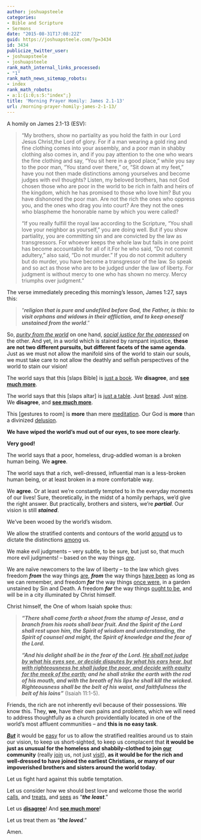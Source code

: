 ```yaml
---
author: joshuapsteele
categories:
- Bible and Scripture
- Sermons
date: "2015-08-31T17:08:22Z"
guid: https://joshuapsteele.com/?p=3434
id: 3434
publicize_twitter_user:
- joshuapsteele
- joshuapsteele
rank_math_internal_links_processed:
- "1"
rank_math_news_sitemap_robots:
- index
rank_math_robots:
- a:1:{i:0;s:5:"index";}
title: 'Morning Prayer Homily: James 2.1-13'
url: /morning-prayer-homily-james-2-1-13/
---
```


A homily on James 2.1-13 (ESV):

> <span class="text Jas-2-1">“My brothers, show no partiality as you hold the faith in our Lord Jesus Christ,the Lord of glory.</span> <span class="text Jas-2-2" id="en-ESV-30279">For if a man wearing a gold ring and fine clothing comes into your assembly, and a poor man in shabby clothing also comes in,</span> <span class="text Jas-2-3" id="en-ESV-30280">and if you pay attention to the one who wears the fine clothing and say, “You sit here in a good place,” while you say to the poor man, “You stand over there,” or, “Sit down at my feet,”</span> <span class="text Jas-2-4" id="en-ESV-30281">have you not then made distinctions among yourselves and become judges with evil thoughts?</span> <span class="text Jas-2-5" id="en-ESV-30282">Listen, my beloved brothers, has not God chosen those who are poor in the world to be rich in faith and heirs of the kingdom, which he has promised to those who love him?</span> <span class="text Jas-2-6" id="en-ESV-30283">But you have dishonored the poor man. Are not the rich the ones who oppress you, and the ones who drag you into court?</span> <span class="text Jas-2-7" id="en-ESV-30284">Are they not the ones who blaspheme the honorable name by which you were called?</span>
> 
> <span class="text Jas-2-8" id="en-ESV-30285">“If you really fulfill the royal law according to the Scripture, “You shall love your neighbor as yourself,” you are doing well.</span> <span class="text Jas-2-9" id="en-ESV-30286">But if you show partiality, you are committing sin and are convicted by the law as transgressors.</span> <span class="text Jas-2-10" id="en-ESV-30287">For whoever keeps the whole law but fails in one point has become accountable for all of it.</span><span class="text Jas-2-11" id="en-ESV-30288">For he who said, “Do not commit adultery,” also said, “Do not murder.” If you do not commit adultery but do murder, you have become a transgressor of the law.</span> <span class="text Jas-2-12" id="en-ESV-30289">So speak and so act as those who are to be judged under the law of liberty.</span> <span class="text Jas-2-13" id="en-ESV-30290">For judgment is without mercy to one who has shown no mercy. Mercy triumphs over judgment.”</span>

The verse immediately preceding this morning’s lesson, James 1:27, says this:

> “***religion that is pure and undefiled before God, the Father, is this: to visit orphans and widows in their affliction, and to keep oneself unstained from the world***.”

So, *<span style="text-decoration:underline;">purity from the world</span>* on one hand, <span style="text-decoration:underline;">*social justice for the oppressed*</span> on the other. And yet, in a world which is stained by rampant injustice, **these are not two different pursuits, but different facets of the same agenda**. Just as we must not allow the manifold sins of the world to stain our souls, we must take care to not allow the deathly and selfish perspectives of the world to stain our vision!

The world says that this \[slaps Bible\] is <span style="text-decoration:underline;">just a book</span>. We **disagree**, and <span style="text-decoration:underline;">**see much more**</span>.

The world says that this \[slaps altar\] is <span style="text-decoration:underline;">just a table</span>. Just <span style="text-decoration:underline;">bread</span>. Just <span style="text-decoration:underline;">wine</span>. We **disagree**, and <span style="text-decoration:underline;">**see much more**</span>.

This \[gestures to room\] is **more** than mere <span style="text-decoration:underline;">meditation</span>. Our God is **more** than a divinized <span style="text-decoration:underline;">delusion</span>.

**We have wiped the world’s mud out of our eyes, to see more clearly.**

**Very good!**

The world says that a poor, homeless, drug-addled woman is a broken human being. We **agree**.

The world says that a rich, well-dressed, influential man is a less-broken human being, or at least broken in a more comfortable way.

We **agree**. Or at least we’re constantly tempted to in the everyday moments of our lives! Sure, theoretically, in the midst of a homily perhaps, we’d give the right answer. But practically, brothers and sisters, we’re ***partial***. Our vision is still ***stained***.

We’ve been wooed by the world’s wisdom.

We allow the stratified contents and contours of the world <span style="text-decoration:underline;">around</span> us to dictate the distinctions <span style="text-decoration:underline;">among</span> us.

We make evil judgments – very subtle, to be sure, but just so, that much more evil judgments! – based on the way things *<u>are</u>*.

We are naïve newcomers to the law of liberty – to the law which gives freedom ***from*** the way things <span style="text-decoration:underline;">are</span>, ***from*** the way things <span style="text-decoration:underline;">have been</span> as long as we can remember, and freedom ***for*** the way things <span style="text-decoration:underline;">once were</span>, in a garden unstained by Sin and Death. A freedom ***for*** the way things <span style="text-decoration:underline;">ought to be</span>, and will be in a city illuminated by Christ himself.

Christ himself, the One of whom Isaiah spoke thus:

> ***“There shall come forth a shoot from the stump of Jesse, and a branch from his roots shall bear fruit. And the Spirit of the Lord shall rest upon him, the Spirit of wisdom and understanding, the Spirit of counsel and might, the Spirit of knowledge and the fear of the Lord.***
> 
> ***“And his delight shall be in the fear of the Lord. <span style="text-decoration:underline;">He shall not judge by what his eyes see, or decide disputes by what his ears hear, but with righteousness he shall judge the poor, and decide with equity for the meek of the earth</span>; and he shall strike the earth with the rod of his mouth, and with the breath of his lips he shall kill the wicked. Righteousness shall be the belt of his waist, and faithfulness the belt of his loins”*** (Isaiah 11:1-5).

Friends, the rich are not inherently evil because of their possessions. We know this. They, **we**, have their own pains and problems, which we will need to address thoughtfully as a church providentially located in one of the world’s most affluent communities – and **this is no easy task**.

<span style="text-decoration:underline;">***But***</span> it would be <span style="text-decoration:underline;">easy</span> for us to allow the stratified realities around us to stain our vision, to keep us short-sighted, to keep us complacent that **it would be just as unusual for the homeless and shabbily-clothed to join <span style="text-decoration:underline;">our</span> community** (really <span style="text-decoration:underline;">join</span> us, not just <span style="text-decoration:underline;">visit</span>), **as it would be for the rich and well-dressed to have joined the earliest Christians, or many of our impoverished brothers and sisters around the world today**.

Let us fight hard against this subtle temptation.

Let us consider how we should best love and welcome those the world <span style="text-decoration:underline;">calls</span>, and <span style="text-decoration:underline;">treats</span>, and <span style="text-decoration:underline;">sees</span> as “***the least***.”

Let us <span style="text-decoration:underline;">**disagree**</span>! And <span style="text-decoration:underline;">**see much more**</span>!

Let us treat them as “***the loved***.”

Amen.